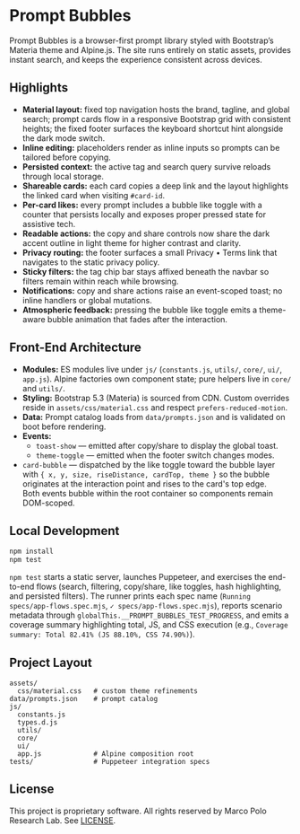 # Prompt Bubbles

Prompt Bubbles is a browser-first prompt library styled with Bootstrap’s Materia theme and Alpine.js. The site runs entirely on static assets, provides instant search, and keeps the experience consistent across devices.

## Highlights

- **Material layout:** fixed top navigation hosts the brand, tagline, and global search; prompt cards flow in a responsive Bootstrap grid with consistent heights; the fixed footer surfaces the keyboard shortcut hint alongside the dark mode switch.
- **Inline editing:** placeholders render as inline inputs so prompts can be tailored before copying.
- **Persisted context:** the active tag and search query survive reloads through local storage.
- **Shareable cards:** each card copies a deep link and the layout highlights the linked card when visiting `#card-id`.
- **Per-card likes:** every prompt includes a bubble like toggle with a counter that persists locally and exposes proper pressed state for assistive tech.
- **Readable actions:** the copy and share controls now share the dark accent outline in light theme for higher contrast and clarity.
- **Privacy routing:** the footer surfaces a small Privacy • Terms link that navigates to the static privacy policy.
- **Sticky filters:** the tag chip bar stays affixed beneath the navbar so filters remain within reach while browsing.
- **Notifications:** copy and share actions raise an event-scoped toast; no inline handlers or global mutations.
- **Atmospheric feedback:** pressing the bubble like toggle emits a theme-aware bubble animation that fades after the interaction.

## Front-End Architecture

- **Modules:** ES modules live under `js/` (`constants.js`, `utils/`, `core/`, `ui/`, `app.js`). Alpine factories own component state; pure helpers live in `core/` and `utils/`.
- **Styling:** Bootstrap 5.3 (Materia) is sourced from CDN. Custom overrides reside in `assets/css/material.css` and respect `prefers-reduced-motion`.
- **Data:** Prompt catalog loads from `data/prompts.json` and is validated on boot before rendering.
- **Events:**  
  - `toast-show` — emitted after copy/share to display the global toast.  
  - `theme-toggle` — emitted when the footer switch changes modes.  
- `card-bubble` — dispatched by the like toggle toward the bubble layer with `{ x, y, size, riseDistance, cardTop, theme }` so the bubble originates at the interaction point and rises to the card's top edge.  
  Both events bubble within the root container so components remain DOM-scoped.

## Local Development

```bash
npm install
npm test
```

`npm test` starts a static server, launches Puppeteer, and exercises the end-to-end flows (search, filtering, copy/share, like toggles, hash highlighting, and persisted filters). The runner prints each spec name (`Running specs/app-flows.spec.mjs`, `✓ specs/app-flows.spec.mjs`), reports scenario metadata through `globalThis.__PROMPT_BUBBLES_TEST_PROGRESS`, and emits a coverage summary highlighting total, JS, and CSS execution (e.g., `Coverage summary: Total 82.41% (JS 88.10%, CSS 74.90%)`).

## Project Layout

```
assets/
  css/material.css   # custom theme refinements
data/prompts.json    # prompt catalog
js/
  constants.js
  types.d.js
  utils/
  core/
  ui/
  app.js             # Alpine composition root
tests/               # Puppeteer integration specs
```

## License

This project is proprietary software. All rights reserved by Marco Polo Research Lab. See [LICENSE](./LICENSE).
